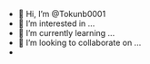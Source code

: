 - 👋 Hi, I’m @Tokunb0001
- 👀 I’m interested in ...
- 🌱 I’m currently learning ...
- 💞️ I’m looking to collaborate on ...
- <!---import random
cards = [11,2,3,4,5,6,7,8,9,10,10,10,10]
user_card= [(random.randint(2,11)),(random.randint(2,11))]
computer_card = [(random.randint(2,11)),(random.randint(2,11))]
add_card = (random.randint(2,11))

sum_user = sum(user_card)
print(sum_user)
sum_computer = sum(computer_card)
print(sum_computer)
if user_card == [10, 11] or user_card == [11,10] and sum_user == 21:
    print('You have a Blackjack')
    print('You Won')

    if sum_user>21:
    if user_card == 11:
        def user_score_over_21():
            if sum_user > 21:
                for i, card in enumerate(user_card):
                    if card == 11:
                        user_card[i] = 1
                        print(sum(cards))
        user_score_over_21()
        if sum_user>21:
            print('You loose')
        else:
            user_input = input('Do you wan to draw another card')
            if user_input=='yes':
                def if_user_want_to_draw_card():
                    user_questions = input('Do you want to draw another card')
                    if user_questions == 'yes':
                        user_card.append(add_card)
                        print(user_card)
                        print(sum_user)
                if_user_want_to_draw_card()

- 📫 How to reach me ...
- 😄 Pronouns: ...
- ⚡ Fun fact: ...

<!---import random
cards = [11,2,3,4,5,6,7,8,9,10,10,10,10]
user_card= [(random.randint(2,11)),(random.randint(2,11))]
computer_card = [(random.randint(2,11)),(random.randint(2,11))]
add_card = (random.randint(2,11))

sum_user = sum(user_card)
print(sum_user)
sum_computer = sum(computer_card)
print(sum_computer)
if user_card == [10, 11] or user_card == [11,10] and sum_user == 21:
    print('You have a Blackjack')
    print('You Won')

elif computer_card == [10, 11] or computer_card == [11,10] and sum_computer == 21:
    print('Computer has Blackjack')
    print('Computer won')

if sum_user>21:
    if user_card == 11:
        def user_score_over_21():
            if sum_user > 21:
                for i, card in enumerate(user_card):
                    if card == 11:
                        user_card[i] = 1
                        print(sum(cards))
        user_score_over_21()
        if sum_user>21:
            print('You loose')
        else:
            user_input = input('Do you wan to draw another card')
            if user_input=='yes':
                def if_user_want_to_draw_card():
                    user_questions = input('Do you want to draw another card')
                    if user_questions == 'yes':
                        user_card.append(add_card)
                        print(user_card)
                        print(sum_user)
                if_user_want_to_draw_card()
            elif user_input == 'no':
                while sum_computer < 17:
                    computer_card.append(add_card)
                    print(computer_card)

i dont know what is wrong with my code
    elif sum_user !=11 and sum_user>21:
        print('You loose')
Tokunb0001/Tokunb0001 is a ✨ special ✨ repository because its `README.md` (this file) appears on your GitHub profile.
You can click the Preview link to take a look at your changes.
--->
